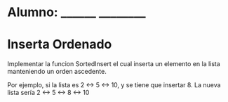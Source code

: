 # Alumno: ______   ________
# Inserta Ordenado

Implementar la funcion SortedInsert el cual inserta un elemento en la lista manteniendo un orden ascedente.

Por ejemplo, si la lista es 2 <-> 5 <-> 10, 
 y se tiene que insertar 8. La nueva lista sería 
 2 <-> 5 <-> 8 <-> 10

